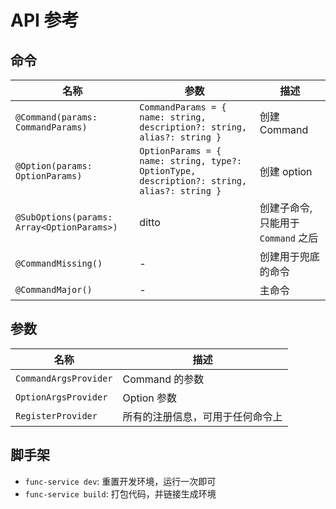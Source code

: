 # API 参考

## 命令

| 名称 | 参数 | 描述 |
|----|----|----|
| `@Command(params: CommandParams)` | `CommandParams = { name: string, description?: string, alias?: string }` | 创建 Command |
| `@Option(params: OptionParams)` | `OptionParams = { name: string, type?: OptionType, description?: string, alias?: string }` | 创建 option |
| `@SubOptions(params: Array<OptionParams>)` | ditto | 创建子命令, 只能用于 `Command` 之后 |
| `@CommandMissing()` | - | 创建用于兜底的命令 |
| `@CommandMajor()` | - | 主命令 |

## 参数

| 名称 | 描述 |
|----|----|
| `CommandArgsProvider` | Command 的参数 |
| `OptionArgsProvider` | Option 参数 |
| `RegisterProvider` | 所有的注册信息，可用于任何命令上 |


## 脚手架

 - `func-service dev`: 重置开发环境，运行一次即可
 - `func-service build`: 打包代码，并链接生成环境
